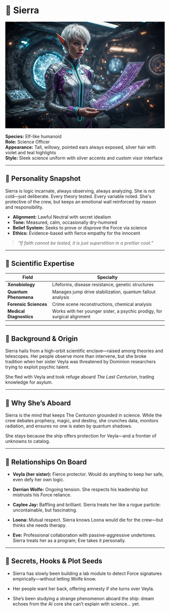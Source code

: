 # 👤 Sierra

![Sierra](../assets/sierra.jpg)

**Species:** Elf-like humanoid  
**Role:** Science Officer  
**Appearance:** Tall, willowy, pointed ears always exposed, silver hair with violet and teal highlights  
**Style:** Sleek science uniform with silver accents and custom visor interface

---

## 🧠 Personality Snapshot

Sierra is logic incarnate, always observing, always analyzing. She is not cold—just deliberate. Every theory tested. Every variable noted. She's protective of the crew, but keeps an emotional wall reinforced by reason and responsibility.

- **Alignment:** Lawful Neutral with secret idealism  
- **Tone:** Measured, calm, occasionally dry-humored  
- **Belief System:** Seeks to prove or disprove the Force via science  
- **Ethics:** Evidence-based with fierce empathy for the innocent

> *“If faith cannot be tested, it is just superstition in a prettier coat.”*

---

## 🔬 Scientific Expertise

| Field                     | Specialty                                                                 |
|---------------------------|---------------------------------------------------------------------------|
| **Xenobiology**           | Lifeforms, disease resistance, genetic structures                         |
| **Quantum Phenomena**     | Manages jump drive stabilization, quantum fallout analysis                |
| **Forensic Sciences**     | Crime scene reconstructions, chemical analysis                            |
| **Medical Diagnostics**   | Works with her younger sister, a psychic prodigy, for surgical alignment  |

---

## 🧬 Background & Origin

Sierra hails from a high-orbit scientific enclave—raised among theories and telescopes. Her people observe more than intervene, but she broke tradition when her sister Veyla was threatened by Dominion researchers trying to exploit psychic talent.

She fled with Veyla and took refuge aboard *The Last Centurion*, trading knowledge for asylum.

---

## 🚀 Why She’s Aboard

Sierra is the mind that keeps The Centurion grounded in science. While the crew debates prophecy, magic, and destiny, she crunches data, monitors radiation, and ensures no one is eaten by quantum shadows.

She stays because the ship offers protection for Veyla—and a frontier of unknowns to catalog.

---

## 🤝 Relationships On Board

- **Veyla (her sister):** Fierce protector. Would do anything to keep her safe, even defy her own logic.

- **Derrian Wolfe:** Ongoing tension. She respects his leadership but mistrusts his Force reliance.

- **Caylee Jay:** Baffling and brilliant. Sierra treats her like a rogue particle: uncontainable, but fascinating.

- **Loona:** Mutual respect. Sierra knows Loona would die for the crew—but thinks she needs therapy.

- **Eve:** Professional collaboration with passive-aggressive undertones. Sierra treats her as a program; Eve takes it personally.

---

## 🧩 Secrets, Hooks & Plot Seeds

- Sierra has slowly been building a lab module to detect Force signatures empirically—without letting Wolfe know.

- Her people want her back, offering amnesty if she turns over Veyla.

- She’s been studying a strange phenomenon aboard the ship: dream echoes from the AI core she can’t explain with science… yet.

